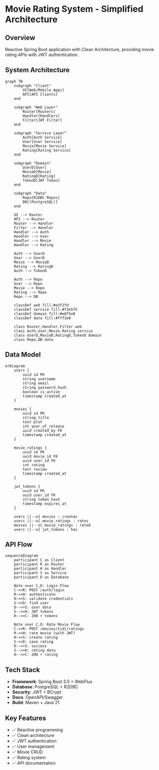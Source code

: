 # Movie Rating System - Simplified Architecture

## Overview
Reactive Spring Boot application with Clean Architecture, providing movie rating APIs with JWT authentication.

## System Architecture

```mermaid
graph TB
    subgraph "Client"
        UI[Web/Mobile Apps]
        API[API Clients]
    end

    subgraph "Web Layer"
        Router[Routers]
        Handler[Handlers]
        Filter[JWT Filter]
    end

    subgraph "Service Layer"
        Auth[Auth Service]
        User[User Service]
        Movie[Movie Service]
        Rating[Rating Service]
    end

    subgraph "Domain"
        UserD[User]
        MovieD[Movie]
        RatingD[Rating]
        TokenD[JWT Token]
    end

    subgraph "Data"
        Repo[R2DBC Repos]
        DB[(PostgreSQL)]
    end

    UI --> Router
    API --> Router
    Router --> Handler
    Filter --> Handler
    Handler --> Auth
    Handler --> User
    Handler --> Movie
    Handler --> Rating
    
    Auth --> UserD
    User --> UserD
    Movie --> MovieD
    Rating --> RatingD
    Auth --> TokenD
    
    Auth --> Repo
    User --> Repo
    Movie --> Repo
    Rating --> Repo
    Repo --> DB

    classDef web fill:#e3f2fd
    classDef service fill:#f3e5f5
    classDef domain fill:#e8f5e8
    classDef data fill:#fff3e0

    class Router,Handler,Filter web
    class Auth,User,Movie,Rating service
    class UserD,MovieD,RatingD,TokenD domain
    class Repo,DB data
```

## Data Model

```mermaid
erDiagram
    users {
        uuid id PK
        string username
        string email
        string password_hash
        boolean is_active
        timestamp created_at
    }
    
    movies {
        uuid id PK
        string title
        text plot
        int year_of_release
        uuid created_by FK
        timestamp created_at
    }
    
    movie_ratings {
        uuid id PK
        uuid movie_id FK
        uuid user_id FK
        int rating
        text review
        timestamp created_at
    }
    
    jwt_tokens {
        uuid id PK
        uuid user_id FK
        string token_hash
        timestamp expires_at
    }

    users ||--o{ movies : creates
    users ||--o{ movie_ratings : rates
    movies ||--o{ movie_ratings : rated
    users ||--o{ jwt_tokens : has
```

## API Flow

```mermaid
sequenceDiagram
    participant C as Client
    participant R as Router
    participant H as Handler
    participant S as Service
    participant D as Database

    Note over C,D: Login Flow
    C->>R: POST /auth/login
    R->>H: authenticate
    H->>S: validate credentials
    S->>D: find user
    D-->>S: user data
    S-->>H: JWT tokens
    H-->>C: 200 + tokens

    Note over C,D: Rate Movie Flow
    C->>R: POST /movies/{id}/ratings
    R->>H: rate movie (with JWT)
    H->>S: create rating
    S->>D: save rating
    D-->>S: success
    S-->>H: rating data
    H-->>C: 200 + rating
```

## Tech Stack
- **Framework**: Spring Boot 3.5 + WebFlux
- **Database**: PostgreSQL + R2DBC
- **Security**: JWT + BCrypt
- **Docs**: OpenAPI/Swagger
- **Build**: Maven + Java 21

## Key Features
- ✅ Reactive programming
- ✅ Clean architecture
- ✅ JWT authentication
- ✅ User management
- ✅ Movie CRUD
- ✅ Rating system
- ✅ API documentation
